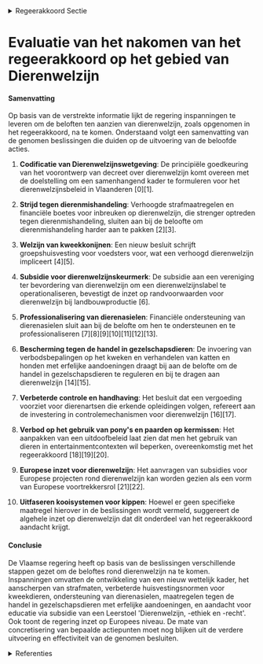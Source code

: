 

<details>
        <summary>Regeerakkoord Sectie </summary>
        <p>3 Dierenwelzijn Sinds de afgelopen regeerperiode heeft Vlaanderen het voortouw genomen op het vlak van dierenwelzijn. Gelet op het belang en het brede draagvlak gaat deze Vlaamse regering , steeds in overleg met de actoren, op dat spoor door. Tevens brengen we goede praktijken rond dierenwelzijn bij het kweken en houden van alle soorten dieren (gezelschaps-, nuts-, proef-dieren…) actief onder de aandacht en stimuleren de navolging ervan. Economische belangen komen soms tegenover dierenwelzijn te staan. Hoewel we vertrekken vanuit het principe van no gold plating, kan Vlaanderen kiezen om dierenwelzijn te laten primeren, evenwel na overleg met de betrokken actoren, een economische impactmeting, en mits flankerende maatregelen en redelijke termijnen. Elk vorm van dierenmishandeling moet vervolgd en streng(er) bestraft worden. We investeren in een betere controle en handhaving waarbij we met onze inspectie dierenwelzijn, die de rol van dierenpolitie zal opnemen, streven naar dezelfde mate van controle en gestrengheid voor alle actoren op het terrein. Ook illegale handel, import en export van dieren moet bestreden worden. Om het welzijn van onze dieren te waarborgen, komt er een duidelijk geïntegreerd wetgevend kader voor alle segmenten van het dierenwelzijns-beleid in de vorm van een Vlaamse Codex voor Dierenwelzijn. Na overleg met de landbouwsector en economi-sche impactmeting, met flankerende maatregelen en redelijke termijnen zetten we in op de uitfase-ring van het gebruik van kooisystemen voor kippen en begeleiden meer diervriendelijke alternatieven. Er komt een uitdoofbeleid met flankerende maatregelen en redelijke termijnen voor het houden van kermispony’s. We organiseren overleg met zowel dolfinaria als biologische wetenschappers inzake de noodzaak aan en de modaliteiten van een uitdoofbeleid voor het houden van dolfijnen in gevangenschap. We zorgen voor decretale basis opdat producten in functie van het kweken, verzorgen en huis-vesten van dieren die niet beantwoorden aan de dierenwelzijnsbehoeften, niet langer gebruikt kunnen worden. Bij het toekennen van landbouwinvesteringssub-sidies voor de bouw van stallen geven we meer gewicht aan Dierenwelzijn. Daarnaast wordt de fokkerijreglementering katten en honden onder de bevoegdheid van de Minister van Dierenwelzijn gebracht. Voor dieren die permanent buiten gehouden worden, moet er altijd beschutting (natuurlijke beschutting of een schuilhok) beschikbaar zijn. We voorkomen dierproeven zoveel mogelijk. We investeren volop in alternatieven zodat we dier-proeven maximaal kunnen vermijden of vervangen door wetenschappelijke methodes. We starten een ronde tafel met de sector om een concreet actieplan uit te werken. We stimuleren de gemeenten om het Dierenwelzijnsbeleid ook op lokaal niveau te versterken. Dierenasielen zijn een belangrijke speler in dat dierenwelzijnsbeleid. Alle Vlaamse gemeenten moeten een samenwerking aangaan met een dierenasiel en de goede werking ervan opvolgen. Dit kan op het eigen grondgebied of door samen-werking met een dierenasiel in een nabijgelegen gemeente. Vanuit de Vlaamse overheid zal een financiële ondersteuning worden voorzien met het oog op professionalisering. Ook op Europees niveau neemt Vlaanderen het voortouw inzake Dierenwelzijn. We dringen aan op een Europese commissaris voor dierenwelzijn. Vlaanderen blijft ook ijveren voor een verbod op de chirurgische castratie van biggen op Europees niveau. We ijveren ook voor een Europees regis-tratiesysteem om de handel in gezelschaps-dieren beter te monitoren, zodat we sneller kunnen ingrijpen waar nodig. We sturen ook aan op een herziening van de Europese reglemente-ring rond het transport van levende dieren, waarbij de maximale transportduur ingekort wordt. We ondersteunen mobiele slachthuizen om zo veel mogelijk dierentransporten te vermijden. In overleg met de sector en het FAVV ontwikkelen we een kader om warmtestress te voorkomen, onder meer via het flexibel organiseren van de slacht-uren. We passen het uitdoofbeleid voor pelsdieren-kweek in Vlaanderen aan in functie van bemerkingen van de Europese Commissie, met flankerende maatregelen. De doelstelling blijft vanzelfsprekend onveranderd nl. de snelst mogelijke stopzetting van de pelsdierenkweek. We handhaven het verbod op onverdoofd slachten. Ook voor de laatste categorie van dieren die, door technologische beperkingen, nog niet onder het verbod vallen, nl. de zwaardere runderen, leggen we het verbod op zodra de techniek op punt staat. </p>
        </details> 

# Evaluatie van het nakomen van het regeerakkoord op het gebied van Dierenwelzijn

#### Samenvatting

Op basis van de verstrekte informatie lijkt de regering inspanningen te leveren om de beloften ten aanzien van dierenwelzijn, zoals opgenomen in het regeerakkoord, na te komen. Onderstaand volgt een samenvatting van de genomen beslissingen die duiden op de uitvoering van de beloofde acties.

1. **Codificatie van Dierenwelzijnswetgeving**: De principiële goedkeuring van het voorontwerp van decreet over dierenwelzijn komt overeen met de doelstelling om een samenhangend kader te formuleren voor het dierenwelzijnsbeleid in Vlaanderen \[0\]\[1\].

2. **Strijd tegen dierenmishandeling**: Verhoogde strafmaatregelen en financiële boetes voor inbreuken op dierenwelzijn, die strenger optreden tegen dierenmishandeling, sluiten aan bij de beloofte om dierenmishandeling harder aan te pakken \[2\]\[3\].

3. **Welzijn van kweekkonijnen**: Een nieuw besluit schrijft groepshuisvesting voor voedsters voor, wat een verhoogd dierenwelzijn impliceert \[4\]\[5\].

4. **Subsidie voor dierenwelzijnskeurmerk**: De subsidie aan een vereniging ter bevordering van dierenwelzijn om een dierenwelzijnslabel te operationaliseren, bevestigt de inzet op randvoorwaarden voor dierenwelzijn bij landbouwproductie \[6\].

5. **Professionalisering van dierenasielen**: Financiële ondersteuning van dierenasielen sluit aan bij de belofte om hen te ondersteunen en te professionaliseren \[7\]\[8\]\[9\]\[10\]\[11\]\[12\]\[13\].

6. **Bescherming tegen de handel in gezelschapsdieren**: De invoering van verbodsbepalingen op het kweken en verhandelen van katten en honden met erfelijke aandoeningen draagt bij aan de belofte om de handel in gezelschapsdieren te reguleren en bij te dragen aan dierenwelzijn \[14\]\[15\].

7. **Verbeterde controle en handhaving**: Het besluit dat een vergoeding voorziet voor dierenartsen die erkende opleidingen volgen, refereert aan de investering in controlemechanismen voor dierenwelzijn \[16\]\[17\].

8. **Verbod op het gebruik van pony's en paarden op kermissen**: Het aanpakken van een uitdoofbeleid laat zien dat men het gebruik van dieren in entertainmentcontexten wil beperken, overeenkomstig met het regeerakkoord \[18\]\[19\]\[20\].

9. **Europese inzet voor dierenwelzijn**: Het aanvragen van subsidies voor Europese projecten rond dierenwelzijn kan worden gezien als een vorm van Europese voortrekkersrol \[21\]\[22\].

10. **Uitfaseren kooisystemen voor kippen**: Hoewel er geen specifieke maatregel hierover in de beslissingen wordt vermeld, suggereert de algehele inzet op dierenwelzijn dat dit onderdeel van het regeerakkoord aandacht krijgt.

#### Conclusie

De Vlaamse regering heeft op basis van de beslissingen verschillende stappen gezet om de beloftes rond dierenwelzijn na te komen. Inspanningen omvatten de ontwikkeling van een nieuw wettelijk kader, het aanscherpen van strafmaten, verbeterde huisvestingsnormen voor kweekdieren, ondersteuning van dierenasielen, maatregelen tegen de handel in gezelschapsdieren met erfelijke aandoeningen, en aandacht voor educatie via subsidie van een Leerstoel 'Dierenwelzijn, -ethiek en -recht'. Ook toont de regering inzet op Europees niveau. De mate van concretisering van bepaalde actiepunten moet nog blijken uit de verdere uitvoering en effectiviteit van de genomen besluiten.

<details>
        <summary> Referenties</summary>
        **[\[0\]](http://themis.vlaanderen.be/id/nieuwsbericht/64AE5A460592342F299DB9CD)** : **(2023-07-14)** Voorontwerp van decreet (Vlaamse codex) dierenwelzijn Voorontwerp van decreet over dierenwelzijn  De huidige Dierenwelzijnswet dateert van 1986. Doorheen de jaren werden heel wat wijzigingen aan de oo... 

**[\[1\]](http://themis.vlaanderen.be/id/nieuwsbericht/6538DD049DAB6626D11E5493)** : **(2023-10-27)** Voorontwerp van decreet (Vlaamse codex) dierenwelzijn Voorontwerp van decreet over dierenwelzijn  De huidige Dierenwelzijnswet dateert van 1986. Doorheen de jaren werden heel wat wijzigingen aan de oo... 

**[\[2\]](http://themis.vlaanderen.be/id/nieuwsbrief-info/60ED406E364ED90008001371)** : **(2021-07-16)** Dierenwelzijn: verhoging gevangenisstraffen en geldboetes voor verschillende categorieën van dierenwelzijnsinbreuken Voorontwerp van decreet tot wijziging van de wet van 14 augustus 1986 betreffende d... 

**[\[3\]](http://themis.vlaanderen.be/id/nieuwsbrief-info/61FBD5A6D5F0FAFA87AFAA23)** : **(2022-02-04)** Dierenwelzijn: verhoging gevangenisstraffen en geldboetes voor verschillende categorieën van dierenwelzijnsinbreuken Bekrachtiging en afkondiging van het decreet tot wijziging van de wet van 14 august... 

**[\[4\]](http://themis.vlaanderen.be/id/resource/57bf5840-4928-11ec-94bb-99a9d1e168fe)** : **(2020-07-10)** Welzijn konijnen in fokkerijen Voorontwerp van besluit van de Vlaamse Regering betreffende het welzijn van konijnen in fokkerijen  De Vlaamse Regering hecht haar principiële goedkeuring aan het beslui... 

**[\[5\]](http://themis.vlaanderen.be/id/resource/a395bdc0-4925-11ec-94bb-99a9d1e168fe)** : **(2020-12-19)** Welzijn konijnen Ontwerpbesluit van de Vlaamse Regering betreffende het welzijn van konijnen in fokkerijen  Na advies van de Raad van State hecht de Vlaamse Regering haar definitieve goedkeuring aan h... 

**[\[6\]](http://themis.vlaanderen.be/id/nieuwsbericht/651AD65251A2D987E57E30E2)** : **(2023-10-06)** vzw Vlaamse Vereniging voor de Bevordering van het Welzijn van Landbouwhuisdieren: subsidie operationalisering dierenwelzijnskeurmerk Ontwerpbesluit van de Vlaamse Regering tot het toekennen van een s... 

**[\[7\]](http://themis.vlaanderen.be/id/resource/4869d3d0-4927-11ec-94bb-99a9d1e168fe)** : **(2020-10-02)** Uniforme vergoedingsregeling opvang in beslag genomen dieren door erkende dierenasielen Voorontwerp van decreet tot wijziging van artikel 5 en 42 van de wet van 14 augustus 1986 betreffende de bescher... 

**[\[8\]](http://themis.vlaanderen.be/id/resource/abfb1820-4925-11ec-94bb-99a9d1e168fe)** : **(2020-12-18)** Subsidiëring dierenasielen voor de opvang van (in beslag genomen) dieren Voorontwerp van besluit van de Vlaamse Regering over de vergoeding voor de opvang van in beslag genomen dieren en de subsidiëri... 

**[\[9\]](http://themis.vlaanderen.be/id/resource/8d423720-4924-11ec-94bb-99a9d1e168fe)** : **(2021-03-19)** Subsidiëring dierenasielen: vergoeding voor opvang in beslag genomen dieren en het verhalen op de verantwoordelijke van kosten voor inbeslagname dieren Ontwerpbesluit van de Vlaamse Regering over de v... 

**[\[10\]](http://themis.vlaanderen.be/id/resource/43c5d920-4925-11ec-94bb-99a9d1e168fe)** : **(2021-01-29)** Decreet uniforme vergoedingsregeling voor de opvang van in beslag genomen dieren door erkende dierenasielen Decreet tot wijziging van artikel 5 en 42 van de wet van 14 augustus 1986 betreffende de bes... 

**[\[11\]](http://themis.vlaanderen.be/id/nieuwsbericht/641AC1853335D329E25ED729)** : **(2023-03-24)** Subsidieregeling erkende dierenasielen: aanpassing termijnen Ontwerpbesluit van de Vlaamse Regering tot wijziging van artikel 6 en 8 van het besluit van de Vlaamse Regering van 19 maart 2021 over de v... 

**[\[12\]](http://themis.vlaanderen.be/id/nieuwsbericht/6423EA7D8A5434FEB5657100)** : **(2023-03-31)** Subsidieregeling erkende dierenasielen: wijzigingsbesluit Voorontwerp van besluit van de Vlaamse Regering tot wijziging van het besluit van de Vlaamse Regering van 19 maart 2021 over de vergoeding voo... 

**[\[13\]](http://themis.vlaanderen.be/id/resource/40c08430-492c-11ec-94bb-99a9d1e168fe)** : **(2019-10-18)** Karkasindeling geslachte runderen en varkens   Na advies van de Gegevensbeschermingsautoriteit wijzigt de Vlaamse Regering definitief het besluit over de vaststelling en organisatie van de indeling va... 

**[\[14\]](http://themis.vlaanderen.be/id/resource/d507e7a0-4927-11ec-94bb-99a9d1e168fe)** : **(2020-07-17)** Dieren met een erfelijke aandoening: kweek- en verhandelingsverbod Voorontwerp van besluit van de Vlaamse Regering tot wijziging van artikel 19 en 27 van het koninklijk besluit van 27 april 2007 houde... 

**[\[15\]](http://themis.vlaanderen.be/id/resource/0a56efd0-4925-11ec-94bb-99a9d1e168fe)** : **(2021-02-12)** Erkenningsvoorwaarden voor inrichtingen voor dieren en de voorwaarden rond het verhandelen van dieren: wijzigingsbesluit Ontwerpbesluit van de Vlaamse Regering tot wijziging van artikel 19 en 27 van h... 

**[\[16\]](http://themis.vlaanderen.be/id/resource/a04dde60-4928-11ec-94bb-99a9d1e168fe)** : **(2020-07-03)** Vergoedingen dierenartsen dienst Dierenwelzijn voor volgen erkende opleidingen Voorontwerp van besluit van de Vlaamse Regering tot wijziging van artikel 14 van het besluit van de Vlaamse Regering van ... 

**[\[17\]](http://themis.vlaanderen.be/id/resource/747e28e0-4927-11ec-94bb-99a9d1e168fe)** : **(2020-09-18)** Vergoedingen dierenartsen dienst Dierenwelzijn voor volgen erkende opleidingen Voorontwerp van besluit van de Vlaamse Regering tot wijziging van artikel 14 van het besluit van de Vlaamse Regering van ... 

**[\[18\]](http://themis.vlaanderen.be/id/nieuwsbrief-info/6087D056364ED900080009C6)** : **(2021-04-30)** Paardencarrousels: uitvoering uitdoofbeleid en overgangsperiode Voorontwerp van besluit van de Vlaamse Regering tot wijziging van het koninklijk besluit van 1 maart 2013 betreffende het welzijn van pa... 

**[\[19\]](http://themis.vlaanderen.be/id/resource/74cfa440-4927-11ec-94bb-99a9d1e168fe)** : **(2020-09-18)** Verbod paardencarrousels op kermissen en aanverwante evenementen Voorontwerp van decreet tot wijziging van de wet van 14 augustus 1986 betreffende de bescherming van het welzijn der dieren, wat betref... 

**[\[20\]](http://themis.vlaanderen.be/id/nieuwsbrief-info/60E4682E364ED900080008A8)** : **(2021-07-09)** Paardencarrousels: uitvoering uitdoofbeleid en overgangsperiode Ontwerpbesluit van de Vlaamse Regering tot wijziging van het koninklijk besluit van 1 maart 2013 betreffende het welzijn van paarden en ... 

**[\[21\]](http://themis.vlaanderen.be/id/resource/90c89760-4927-11ec-94bb-99a9d1e168fe)** : **(2020-09-11)** KU Leuven en UGent: half miljoen euro subsidie leerstoel Dierenwelzijn, -ethiek en -recht Ontwerpbesluit van de Vlaamse Regering tot het toekennen van een subsidie aan de KU Leuven en de UGent voor de... 

**[\[22\]](http://themis.vlaanderen.be/id/resource/5702e610-4928-11ec-94bb-99a9d1e168fe)** : **(2020-07-10)** Bescherming wolf: diersoort van communautair belang Voorontwerp van decreet tot wijziging van bijlage III bij het decreet van 21 oktober 1997 betreffende het natuurbehoud en het natuurlijk milieu  Na ... 
        </details> 

